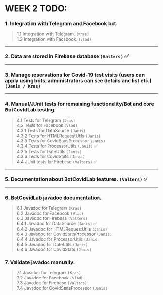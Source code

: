 # WEEK 2 TODO:
### 1. Integration with Telegram and Facebook bot. <br/>
> 1.1 Integration with Telegram. `(Kras)` <br/>
> 1.2 Integration with Facebook. `(Vlad)` <br/>
---
### 2. Data are stored in Firebase database `(Valters)` :white_check_mark: <br/>
---
### 3. Manage reservations for Covid-19 test visits (users can apply using bots, administrators can see details and list etc.) `(Janis / Kras)` <br/>
---
### 4. Manual/JUnit tests for remaining functionality/Bot and core BotCovidLab testing. <br/>
> 4.1 Tests for Telegram `(Kras)` <br/>
> 4.2 Tests for Facebook `(Vlad)` <br/>
> 4.3.1 Tests for DataSource `(Janis)` <br/>
> 4.3.2 Tests for HTMLRequestUtils `(Janis)` <br/>
> 4.3.3 Tests for CovidStatsProcessor `(Janis)` <br/>
> 4.3.4 Tests for ProcessorUtils `(Janis)` :white_check_mark: <br/>
> 4.3.5 Tests for DateUtils `(Janis)` <br/>
> 4.3.6 Tests for CovidStats `(Janis)` <br/>
> 4.4 JUnit tests for Firebase `(Valters)` :white_check_mark: <br/>
---
### 5. Documentation about BotCovidLab features. `(Valters)` :white_check_mark: <br/>
---
### 6. BotCovidLab javadoc documentation. <br/>
> 6.1 Javadoc for Telegram `(Kras)` <br/>
> 6.2 Javadoc for Facebook `(Vlad)` <br/>
> 6.3 Javadoc for Firebase `(Valters)` <br/>
> 6.4.1 Javadoc for DataSource `(Janis)` :white_check_mark: <br/>
> 6.4.2 Javadoc for HTMLRequestUtils `(Janis)` <br/>
> 6.4.3 Javadoc for CovidStatsProcessor `(Janis)` <br/>
> 6.4.4 Javadoc for ProcessorUtils `(Janis)` <br/>
> 6.4.5 Javadoc for DateUtils `(Janis)` <br/>
> 6.4.6 Javadoc for CovidStats `(Janis)` <br/>
### 7. Validate javadoc manually. <br/>
> 7.1 Javadoc for Telegram `(Kras)` <br/>
> 7.2 Javadoc for Facebook `(Vlad)` <br/>
> 7.3 Javadoc for Firebase `(Valters)` <br/>
> 7.4 Javadoc for CovidStatsProcessor `(Janis)` <br/>
